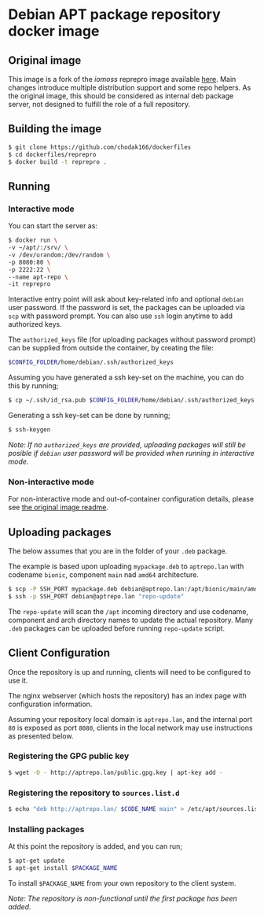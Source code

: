 # Debian APT package repository docker image

## Original image
This image is a fork of the *iomoss* reprepro image available [here](https://bitbucket.org/iomoss/docker-files). Main changes introduce multiple distribution support and some repo helpers. As the original image, this should be considered as internal deb package server, not designed to fulfill the role of a full repository.

## Building the image
```bash
$ git clone https://github.com/chodak166/dockerfiles
$ cd dockerfiles/reprepro
$ docker build -t reprepro .
```

## Running
### Interactive mode
You can start the server as:
```bash
$ docker run \
-v ~/apt/:/srv/ \
-v /dev/urandom:/dev/random \
-p 8080:80 \
-p 2222:22 \
--name apt-repo \
-it reprepro
```
Interactive entry point will ask about key-related info and optional `debian` user password. If the password is set, the packages can be uploaded via `scp` with password prompt. You can also use `ssh` login anytime to add authorized keys. 

The `authorized_keys` file (for uploading packages without password prompt) can be supplied from outside the container, by creating the file:

```bash
$CONFIG_FOLDER/home/debian/.ssh/authorized_keys
```
Assuming you have generated a ssh key-set on the machine, you can do this by running;
```bash
$ cp ~/.ssh/id_rsa.pub $CONFIG_FOLDER/home/debian/.ssh/authorized_keys
```
Generating a ssh key-set can be done by running;
```bash
$ ssh-keygen
```

*Note: If no `authorized_keys` are provided, uploading packages will still be posible if `debian` user password will be provided when running in interactive mode.*

### Non-interactive mode
For non-interactive mode and out-of-container configuration details, please see [the original image readme](https://bitbucket.org/iomoss/docker-files/src/45206e6002311e7d9aac1f1c0518b4ddedc22da5/reprepro/?at=master).

## Uploading packages
The below assumes that you are in the folder of your `.deb` package.

The example is based upon uploading `mypackage.deb` to `aptrepo.lan` with codename `bionic`, component `main` nad `amd64` architecture.

```bash
$ scp -P SSH_PORT mypackage.deb debian@aptrepo.lan:/apt/bionic/main/amd64/
$ ssh -p SSH_PORT debian@aptrepo.lan "repo-update"
```

The `repo-update` will scan the `/apt` incoming directory and use codename, component and arch directory names to update the actual repository. Many `.deb` packages can be uploaded before running `repo-update` script. 

## Client Configuration
Once the repository is up and running, clients will need to be configured to use it.

The nginx webserver (which hosts the repository) has an index page with configuration information.

Assuming your repository local domain is `aptrepo.lan`, and the internal port `80` is exposed as port `8080`, clients in the local network may use instructions as presented below.

### Registering the GPG public key
```bash
$ wget -O - http://aptrepo.lan/public.gpg.key | apt-key add - 
```

### Registering the repository to `sources.list.d`
```bash
$ echo "deb http://aptrepo.lan/ $CODE_NAME main" > /etc/apt/sources.list.d/aptrepo.lan.list 
```

### Installing packages
At this point the repository is added, and you can run;
```bash
$ apt-get update
$ apt-get install $PACKAGE_NAME
```
To install `$PACKAGE_NAME` from your own repository to the client system.

*Note: The repository is non-functional until the first package has been added.*
